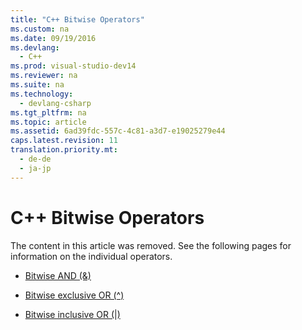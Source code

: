 ```yaml
---
title: "C++ Bitwise Operators"
ms.custom: na
ms.date: 09/19/2016
ms.devlang: 
  - C++
ms.prod: visual-studio-dev14
ms.reviewer: na
ms.suite: na
ms.technology: 
  - devlang-csharp
ms.tgt_pltfrm: na
ms.topic: article
ms.assetid: 6ad39fdc-557c-4c81-a3d7-e19025279e44
caps.latest.revision: 11
translation.priority.mt: 
  - de-de
  - ja-jp
---
```

# C++ Bitwise Operators
The content in this article was removed. See the following pages for information on the individual operators.  
  
-   [Bitwise AND (&)](../vs140/Bitwise-AND-Operator---.md)  
  
-   [Bitwise exclusive OR (^)](../vs140/Bitwise-Exclusive-OR-Operator--^.md)  
  
-   [Bitwise inclusive OR (&#124;)](../vs140/Bitwise-Inclusive-OR-Operator---.md)